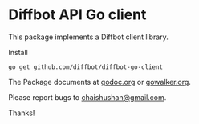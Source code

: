 # Diffbot API Go client

This package implements a Diffbot client library.

Install

	go get github.com/diffbot/diffbot-go-client

The Package documents at [godoc.org](http://godoc.org/github.com/diffbot/diffbot-go-client) or
[gowalker.org](http://gowalker.org/github.com/diffbot/diffbot-go-client).

Please report bugs to <chaishushan@gmail.com>.

Thanks!
